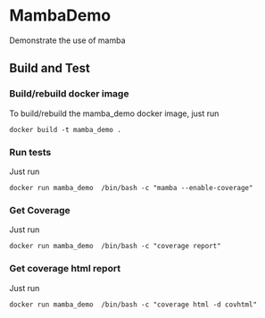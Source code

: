 # MambaDemo
Demonstrate the use of mamba

## Build and Test

### Build/rebuild docker image

To build/rebuild the mamba_demo docker image, just run

    docker build -t mamba_demo .

### Run tests

Just run

    docker run mamba_demo  /bin/bash -c "mamba --enable-coverage"

### Get Coverage

Just run
    
    docker run mamba_demo  /bin/bash -c "coverage report"

### Get coverage html report

Just run
    
    docker run mamba_demo  /bin/bash -c "coverage html -d covhtml"
